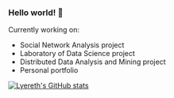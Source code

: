 ### Hello world! 👋

Currently working on:
- Social Network Analysis project
- Laboratory of Data Science project
- Distributed Data Analysis and Mining project
- Personal portfolio 




[![Lyereth's GitHub stats](https://github-readme-stats.vercel.app/api?username=lyereth&show_icons=true&theme=tokyonight)](https://github.com/anuraghazra/github-readme-stats)

